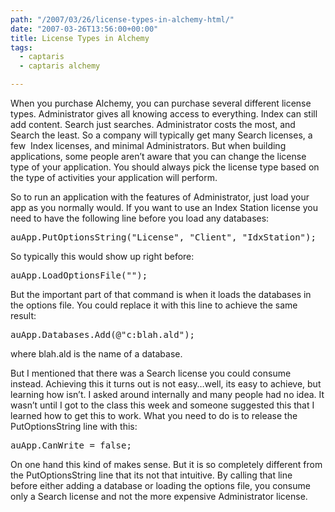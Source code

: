 ```yaml
---
path: "/2007/03/26/license-types-in-alchemy-html/" 
date: "2007-03-26T13:56:00+00:00" 
title: License Types in Alchemy
tags:
  - captaris
  - captaris alchemy

---
```

When you purchase Alchemy, you can purchase several different license types. Administrator gives all knowing access to everything. Index can still add content. Search just searches. Administrator costs the most, and Search the least. So a company will typically get many Search licenses, a few&nbsp; Index licenses, and minimal Administrators. But when building applications, some people aren&#8217;t aware that you can change the license type of your application. You should always pick the license type based on the type of activities your application will perform.

So to run an application with the features of Administrator, just load your app as you normally would. If you want to use an Index Station license you need to have the following line before you load any databases:

<pre class="brush: csharp">auApp.PutOptionsString("License", "Client", "IdxStation");
</pre>

So typically this would show up right before:

<pre class="brush: csharp">auApp.LoadOptionsFile("");</pre>

But the important part of that command is when it loads the databases in the options file.&nbsp;You could replace it with this line to achieve the same result:

<pre class="brush: csharp">auApp.Databases.Add(@"c:blah.ald");
</pre>

where blah.ald is the name of a database.

But I mentioned that there was a Search license you could consume instead. Achieving this it turns out is not easy&#8230;well, its easy to achieve, but learning how isn&#8217;t. I asked around internally and many people had no idea. It wasn&#8217;t until I got to the class this week and someone suggested this that I learned how to get this to work. What you need to do is to release the PutOptionsString line with this:

<pre class="brush: csharp">auApp.CanWrite = false;
</pre>

On one hand this kind of makes sense. But it is so completely different from the PutOptionsString line that its not that intuitive. By calling that line before&nbsp;either adding a database or loading the options file, you consume only a Search license and not the more expensive Administrator license.
